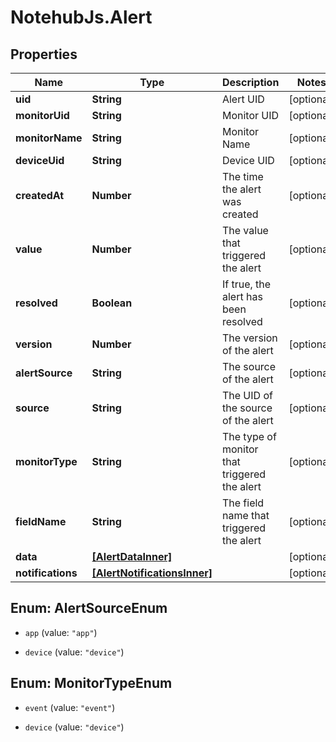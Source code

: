 # NotehubJs.Alert

## Properties

| Name              | Type                                                        | Description                                  | Notes      |
| ----------------- | ----------------------------------------------------------- | -------------------------------------------- | ---------- |
| **uid**           | **String**                                                  | Alert UID                                    | [optional] |
| **monitorUid**    | **String**                                                  | Monitor UID                                  | [optional] |
| **monitorName**   | **String**                                                  | Monitor Name                                 | [optional] |
| **deviceUid**     | **String**                                                  | Device UID                                   | [optional] |
| **createdAt**     | **Number**                                                  | The time the alert was created               | [optional] |
| **value**         | **Number**                                                  | The value that triggered the alert           | [optional] |
| **resolved**      | **Boolean**                                                 | If true, the alert has been resolved         | [optional] |
| **version**       | **Number**                                                  | The version of the alert                     | [optional] |
| **alertSource**   | **String**                                                  | The source of the alert                      | [optional] |
| **source**        | **String**                                                  | The UID of the source of the alert           | [optional] |
| **monitorType**   | **String**                                                  | The type of monitor that triggered the alert | [optional] |
| **fieldName**     | **String**                                                  | The field name that triggered the alert      | [optional] |
| **data**          | [**[AlertDataInner]**](AlertDataInner.md)                   |                                              | [optional] |
| **notifications** | [**[AlertNotificationsInner]**](AlertNotificationsInner.md) |                                              | [optional] |

## Enum: AlertSourceEnum

- `app` (value: `"app"`)

- `device` (value: `"device"`)

## Enum: MonitorTypeEnum

- `event` (value: `"event"`)

- `device` (value: `"device"`)

